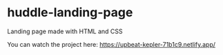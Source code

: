 # huddle-landing-page
Landing page made with HTML and CSS 

You can watch the project here: https://upbeat-kepler-71b1c9.netlify.app/
